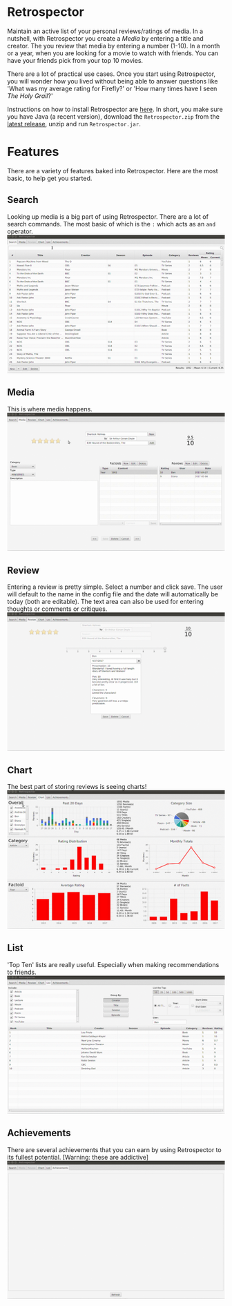 # Retrospector
Maintain an active list of your personal reviews/ratings of media. In a nutshell, with Retrospector you create a *Media* by entering a title and creator. The you review that media by entering a number (1-10). In a month or a year, when you are looking for a movie to watch with friends. You can have your friends pick from your top 10 movies.

There are a lot of practical use cases. Once you start using Retrospector, you will wonder how you lived without being able to answer questions like 'What was my average rating for Firefly?' or 'How many times have I seen *The Holy Grail*?'

Instructions on how to install Retrospector are [here](https://github.com/NonlinearFruit/Retrospector/wiki/Install). In short, you make sure you have Java (a recent version), download the `Retrospector.zip` from the [latest release](https://github.com/NonlinearFruit/Retrospector/releases), unzip and run `Retrospector.jar`.

# Features
There are a variety of features baked into Retrospector. Here are the most basic, to help get you started.

## Search
Looking up media is a big part of using Retrospector. There are a lot of search commands. The most basic of which is the `:` which acts as an `and` operator.
![screenshot](/screenshots/Search.gif)

## Media
This is where media happens.
![screenshot](/screenshots/Media.gif)

## Review
Entering a review is pretty simple. Select a number and click save. The user will default to the name in the config file and the date will automatically be today (both are editable). The text area can also be used for entering thoughts or comments or critiques.
![screenshot](/screenshots/Review.gif)

## Chart
The best part of storing reviews is seeing charts!
![screenshot](/screenshots/Chart.gif)

## List
'Top Ten' lists are really useful. Especially when making recommendations to friends.
![screenshot](/screenshots/List.gif)

## Achievements
There are several achievements that you can earn by using Retrospector to its fullest potential. [Warning: these are addictive]
![screenshot](/screenshots/Achievements.gif)
